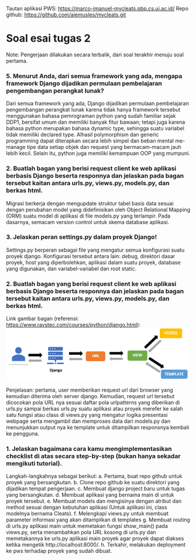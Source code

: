 Tautan aplikasi PWS: https://marco-imanuel-mycleats.pbp.cs.ui.ac.id/
Repo github: https://github.com/aiemusles/mycleats.git

# Soal esai tugas 2

Note: Pengerjaan dilakukan secara terbalik, dari soal terakhir menuju soal pertama.

### 5. Menurut Anda, dari semua framework yang ada, mengapa framework Django dijadikan permulaan pembelajaran pengembangan perangkat lunak?
Dari semua framework yang ada, Django dijadikan permulaan pembelajaran pengembangan perangkat lunak karena tidak hanya framework tersebut menggunakan bahasa pemrograman python yang sudah familiar sejak DDP1, bersifat umum dan memiliki banyak fitur bawaan; tetapi juga karena bahasa python merupakan bahasa dynamic type, sehingga suatu variabel tidak memiliki declared type. Alhasil polymorphism dan generic programming dapat diterapkan secara lebih simpel dan beban mental me-manage tipe data setiap objek dan request yang bermacam-macam jauh lebih kecil. Selain itu, python juga memiliki kemampuan OOP yang mumpuni.

### 2. Buatlah bagan yang berisi request client ke web aplikasi berbasis Django beserta responnya dan jelaskan pada bagan tersebut kaitan antara urls.py, views.py, models.py, dan berkas html.
Migrasi berkerja dengan mengupdate  struktur tabel basis data sesuai dengan perubahan model yang didefinisikan oleh Object Relational Mapping (ORM) suatu model di aplikasi di file models.py yang terlampir. Pada dasarnya, semacam version control untuk skema database aplikasi.

### 3. Jelaskan peran settings.py dalam proyek Django!
Settings.py berperan sebagai file yang mengatur semua konfigurasi suatu proyek django. Konfigurasi tersebut antara lain: debug, direktori dasar proyek, host yang diperbolehkan, aplikasi dalam suatu proyek, database yang digunakan, dan variabel-variabel dan root static.

### 2. Buatlah bagan yang berisi request client ke web aplikasi berbasis Django beserta responnya dan jelaskan pada bagan tersebut kaitan antara urls.py, views.py, models.py, dan berkas html.
Link gambar bagan (referensi: https://www.raystec.com/courses/python/django.html):
![Bagan MVT](pythondjango.png)

Penjelasan:
pertama, user memberikan request url dari browser yang kemudian diterima oleh server django. Kemudian, request url tersebut dicocokan pola URL nya sesuai daftar pola urlpatterns yang diberikan di urls.py sampai berkas urls.py suatu aplikasi atau proyek merefer ke salah satu fungsi atau class di views.py yang mengatur logika presentasi webpage serta mengambil dan memproses data dari models.py dan menunjukkan output nya ke template untuk ditampilkan responsnya kembali ke pengguna.

### 1. Jelaskan bagaimana cara kamu mengimplementasikan checklist di atas secara step-by-step (bukan hanya sekadar mengikuti tutorial).
Langkah-langkahnya sebagai berikut:
    a. Pertama, buat repo github untuk proyek yang bersangkutan.
    b. Clone repo github ke suatu direktori yang dijadikan tempat pengerjaan.
    c. Membuat django project baru untuk tugas yang bersangkutan.
    d. Membuat aplikasi yang bernama main di untuk proyek tersebut.
    e. Membuat models dan mengisinya dengan atribut dan method sesuai dengan kebutuhan aplikasi (Untuk aplikasi ini, class modelnya bernama Cleats).
    f. Melengkapi views.py untuk membuat parameter informasi yang akan ditampilkan di templates
    g. Membuat routing di urls.py aplikasi main untuk memetakan fungsi show_main() pada views.py, serta menambahkan pola URL kosong di urls.py dan memetakannya ke urls.py aplikasi main proyek agar proyek dapat diakses ketika mengetik http://localhost:8000/.
    h. Terkahir, melakukan deployment ke pws terhadap proyek yang sudah dibuat.





